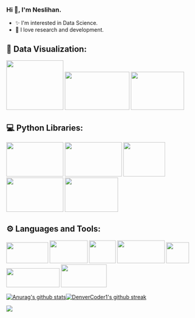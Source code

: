 ### Hi 👋, I'm Neslihan.

- ✨ I'm interested in Data Science. 
- 🌱 I love research and development.

## 🌈 Data Visualization:
<img
src="https://promto.com/wp-content/uploads/2019/08/icon-tableau-1.png" width="150" height="130"
/>
<img
src="https://miro.medium.com/max/805/1*aUSZsGFCMPNYCkQygs4aGQ.jpeg" width="170" height="100"
/>
<img
src="https://seekvectorlogo.com/wp-content/uploads/2018/12/power-bi-vector-logo.png" width="140" height="100"
/>

## 💻 Python Libraries:
<img
src="https://upload.wikimedia.org/wikipedia/commons/thumb/e/ed/Pandas_logo.svg/2560px-Pandas_logo.svg.png" width="150" height="90"
/>
<img
src="https://upload.wikimedia.org/wikipedia/commons/thumb/3/31/NumPy_logo_2020.svg/1200px-NumPy_logo_2020.svg.png" width="150" height="90"
/>
<img
src="https://pbs.twimg.com/media/EhGuwXWXgAEERcn.png" width="110" height="90"
/>
<img
src="https://www.firelinescience.com/wp-content/uploads/2019/09/SciPy-Logo.png" width="150" height="90"
/>
<img
src="https://repository-images.githubusercontent.com/33702544/b4400c80-718b-11e9-9f3a-306c07a5f3de" width="140" height="90"
/>

## ⚙ Languages and Tools:
<img
src="https://p.kindpng.com/picc/s/159-1596083_python-logo-png-transparent-images-python-language-png.png" width="110" height="55"
/>
<img
src="https://brandslogos.com/wp-content/uploads/images/large/microsoft-sql-server-logo-black-and-white.png" width="100" height="60"
/>
<img
src="https://findicons.com/files/icons/2795/office_2013_hd/2000/excel.png" width="70" height="60"
/>
<img
src="https://logodix.com/logo/1185774.png" width="125" height="60"
/>
<img
src="https://www.seekpng.com/png/detail/101-1017465_github-github-icon-png-grey.png" width="60" height="55"
/>
<img
src="https://upload.wikimedia.org/wikipedia/commons/thumb/b/b9/Slack_Technologies_Logo.svg/996px-Slack_Technologies_Logo.svg.png" width="140" height="50"
/>
<img
src="https://aptgadget.com/wp-content/uploads/2018/10/jira-alternatives-1024x501.png" width="120" height="60"
/>


[![Anurag's github stats](https://github-readme-stats.vercel.app/api?username=neslihanyetik&theme=white-black)](https://github.com/anuraghazra/github-readme-stats)[![DenverCoder1's github streak](https://github-readme-streak-stats.herokuapp.com/?user=neslihanyetik&theme=white-black)](https://github.com/DenverCoder1/github-readme-streak-stats)
 
![](https://komarev.com/ghpvc/?username=your-github-neslihanyetik&color=lightgrey)


<!--
![](https://komarev.com/ghpvc/?username=your-github-neslihanyetik&color=lightgrey)


**neslihanyetik/neslihanyetik** is a ✨ _special_ ✨ repository because its `README.md` (this file) appears on your GitHub profile.

Here are some ideas to get you started:

- 🔭 I’m currently working on ...
- 🌱 I’m currently learning ...
- 👯 I’m looking to collaborate on ...
- 🤔 I’m looking for help with ...
- 💬 Ask me about ...
- 📫 How to reach me: ...
- 😄 Pronouns: ...
- ⚡ Fun fact: ...
- [![Ryo-ma's github trophy](https://github-profile-trophy.vercel.app/?username=neslihanyetik&row=1)](https://github.com/ryo-ma/github-profile-trophy)

- [![Naereen's top languages](https://github-readme-stats.vercel.app/api/top-langs/?username=neslihanyetik&theme=white-black)](https://github.com/anuraghazra/github-readme-stats)

-->
